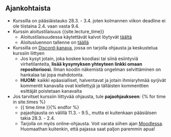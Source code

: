 ## Ajankohtaista
<!-- - Arvosanoja näkyy [Moodlessa](https://moodle.helsinki.fi/course/view.php?id=61184) (linkki "Arvioinnit" sivun yläosassa, otsikon alla). Kiitoksia osallistumista ja hyvää alkanutta vuotta!-->
- Kurssilla on pääsiäistauko 28.3. - 3.4. joten kolmannen viikon deadline ei ole tiistaina 2.4. vaan vasta 9.4.
- Kurssin aloitustilaisuus {{site.lecture_time}}
  - Aloitustilaisuudessa käytettävät kalvot löytyvät [täältä]({{site.lecture_slides_link}})
  - Aloitusluennon tallenne on [täällä]({{site.lecture_recording_link}})
- Kurssilla on [Discord-kanava](https://study.cs.helsinki.fi/discord/join/ohte), jossa on tarjolla ohjausta ja keskustelua kurssiin liittyen
  - Jos kysyt jotain, joka koskee koodiasi tai siinä esiintyviä virhetilanteita, **lisää kysymyksen yhteyteen linkki omaan repositorioosi.** Ilman koodin näkemistä ongelman selvittäminen on hankalaa tai jopa mahdotonta.
  - **HUOM:** kaikki epäasialliset, halventavat ja jotain ihmisryhmää syrjivät kommentit kanavalla ovat kiellettyjä ja tälläisten kommenttien esittäjät poistetaan kanavalta
- Jos tarvitset kurssiin liittyvää ohjausta, tule **pajaohjaukseen**: {% for time in site.times %}
  - {{ time.time }}{% endfor %}
  - pajaohjausta on välillä 11.3. - 9.5., mutta ei kuitenkaan pääsiäisen takia 28.3. - 2.4.
  - Tarjolla on myös online-ohjausta. Voit varata siihen ajan [Moodlessa]({{site.moodle_link}}). Huomaathan kuitenkin, että pajassa saat paljon paremmin apua!

